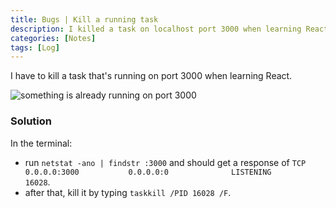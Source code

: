 ```yaml
---
title: Bugs | Kill a running task
description: I killed a task on localhost port 3000 when learning React.
categories: [Notes] 
tags: [Log]
---
```


I have to kill a task that's running on port 3000 when learning React.

![something is already running on port 3000]({{site.baseurl}}/assets/images/port3000.PNG)

### Solution

In the terminal:

- run `netstat -ano | findstr :3000` and should get a response of `TCP    0.0.0.0:3000           0.0.0.0:0              LISTENING       16028`.
- after that, kill it by typing `taskkill /PID 16028 /F`.
